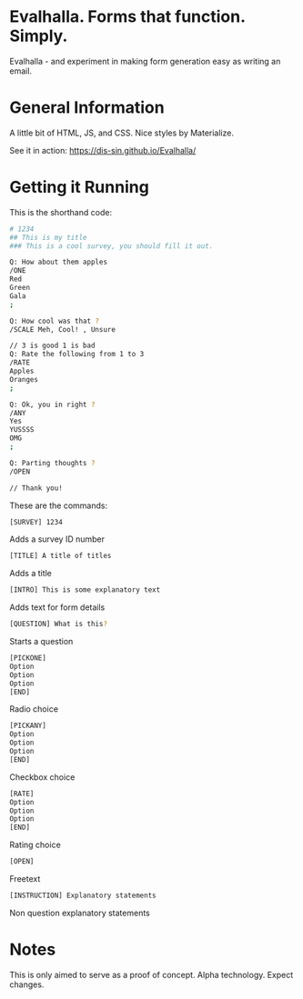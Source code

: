 # Evalhalla. Forms that function. Simply.

Evalhalla - and experiment in making form generation easy as writing an email.

# General Information

A little bit of HTML, JS, and CSS. Nice styles by Materialize. 

See it in action: https://dis-sin.github.io/Evalhalla/ 

# Getting it Running

This is the shorthand code:

```bash
# 1234 
## This is my title 
### This is a cool survey, you should fill it out. 

Q: How about them apples 
/ONE 
Red 
Green 
Gala 
; 

Q: How cool was that ? 
/SCALE Meh, Cool! , Unsure 

// 3 is good 1 is bad 
Q: Rate the following from 1 to 3 
/RATE 
Apples 
Oranges 
; 

Q: Ok, you in right ? 
/ANY 
Yes 
YUSSSS 
OMG 
; 

Q: Parting thoughts ? 
/OPEN 

// Thank you!
```

These are the commands:

```bash
[SURVEY] 1234
```
Adds a survey ID number

```bash
[TITLE] A title of titles
```
Adds a title

```bash
[INTRO] This is some explanatory text
```
Adds text for form details

```bash
[QUESTION] What is this?
```
Starts a question

```bash
[PICKONE] 
Option
Option
Option
[END]
```
Radio choice

```bash
[PICKANY] 
Option
Option
Option
[END]
```
Checkbox choice

```bash
[RATE] 
Option
Option
Option
[END]
```
Rating choice

```bash
[OPEN]
```
Freetext

```bash
[INSTRUCTION] Explanatory statements
```
Non question explanatory statements

# Notes

This is only aimed to serve as a proof of concept. Alpha technology. Expect changes.